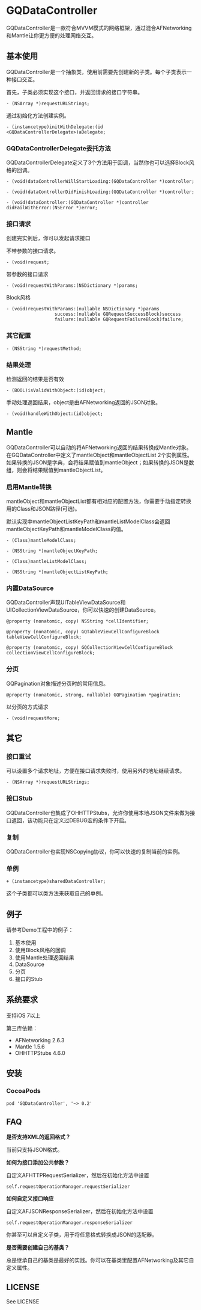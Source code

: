 GQDataController
=================

GQDataController是一款符合MVVM模式的网络框架，通过混合AFNetworking和Mantle让你更方便的处理网络交互。

## 基本使用

GQDataController是一个抽象类，使用前需要先创建新的子类。每个子类表示一种接口交互。

首先，子类必须实现这个接口，并返回请求的接口字符串。

```objc
- (NSArray *)requestURLStrings;
```

通过初始化方法创建实例。

```objc
- (instancetype)initWithDelegate:(id <GQDataControllerDelegate>)aDelegate;
```

### GQDataControllerDelegate委托方法

GQDataControllerDelegate定义了3个方法用于回调，当然你也可以选择Block风格的回调。

```objc
- (void)dataControllerWillStartLoading:(GQDataController *)controller;

- (void)dataControllerDidFinishLoading:(GQDataController *)controller;

- (void)dataController:(GQDataController *)controller didFailWithError:(NSError *)error;
```

### 接口请求

创建完实例后，你可以发起请求接口

不带参数的接口请求。

```objc
- (void)request;
```

带参数的接口请求

```objc
- (void)requestWithParams:(NSDictionary *)params;
```

Block风格

```objc
- (void)requestWithParams:(nullable NSDictionary *)params
                  success:(nullable GQRequestSuccessBlock)success
                  failure:(nullable GQRequestFailureBlock)failure;
```

### 其它配置

```objc
- (NSString *)requestMethod;
```

### 结果处理

检测返回的结果是否有效

```objc
- (BOOL)isValidWithObject:(id)object;
```

手动处理返回结果，object是由AFNetworking返回的JSON对象。

```objc
- (void)handleWithObject:(id)object;
```

## Mantle

GQDataController可以自动的将AFNetworking返回的结果转换成Mantle对象。在GQDataController中定义了mantleObject和mantleObjectList 2个实例属性。如果转换的JSON是字典，会将结果赋值到mantleObject；如果转换的JSON是数组，则会将结果赋值到mantleObjectList。

### 启用Mantle转换

mantleObject和mantleObjectList都有相对应的配置方法，你需要手动指定转换用的Class和JSON路径(可选)。

默认实现中mantleObjectListKeyPath和mantleListModelClass会返回mantleObjectKeyPath和mantleModelClass的值。

```objc
- (Class)mantleModelClass;

- (NSString *)mantleObjectKeyPath;

- (Class)mantleListModelClass;

- (NSString *)mantleObjectListKeyPath;
```

### 内置DataSource

GQDataController声现UITableViewDataSource和UICollectionViewDataSource，你可以快速的创建DataSource。

```objc
@property (nonatomic, copy) NSString *cellIdentifier;

@property (nonatomic, copy) GQTableViewCellConfigureBlock tableViewCellConfigureBlock;

@property (nonatomic, copy) GQCollectionViewCellConfigureBlock collectionViewCellConfigureBlock;
```

### 分页

GQPagination对象描述分页时的常用信息。

```objc
@property (nonatomic, strong, nullable) GQPagination *pagination;
```

以分页的方式请求

```objc
- (void)requestMore;
```

## 其它

### 接口重试

可以设置多个请求地址，方便在接口请求失败时，使用另外的地址继续请求。

```objc
- (NSArray *)requestURLStrings;
```

### 接口Stub

GQDataController也集成了OHHTTPStubs，允许你使用本地JSON文件来做为接口返回，该功能只在定义过DEBUG宏的条件下开启。

### 复制

GQDataController也实现NSCopying协议，你可以快速的复制当前的实例。

### 单例

```objc
+ (instancetype)sharedDataController;
```

这个子类都可以类方法来获取自己的单例。

## 例子

请参考Demo工程中的例子：

1. 基本使用
2. 使用Block风格的回调
3. 使用Mantle处理返回结果
4. DataSource
5. 分页
6. 接口的Stub


## 系统要求

支持iOS 7以上

第三库依赖：

* AFNetworking 2.6.3
* Mantle 1.5.6
* OHHTTPStubs 4.6.0

## 安装

### CocoaPods

```
pod 'GQDataController', '~> 0.2'
```


## FAQ

**是否支持XML的返回格式？**

当前只支持JSON格式。

**如何为接口添加公共参数？**

自定义AFHTTPRequestSerializer，然后在初始化方法中设置

```objc
self.requestOperationManager.requestSerializer
```

**如何自定义接口响应**

自定义AFJSONResponseSerializer，然后在初始化方法中设置

```objc
self.requestOperationManager.responseSerializer
```

你甚至可以自定义子类，用于将任意格式转换成JSON的适配器。

**是否需要创建自己的基类？**

总是继承自己的基类是最好的实践。你可以在基类里配置AFNetworking及其它自定义属性。

## LICENSE

See LICENSE
